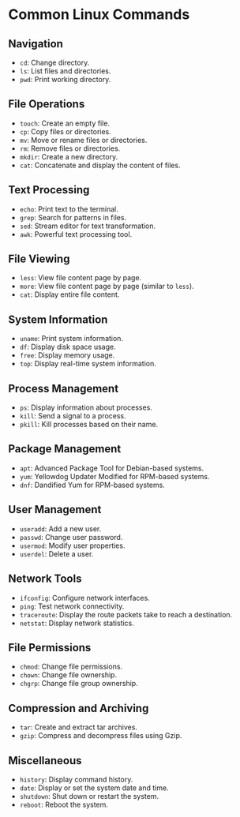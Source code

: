 # Common Linux Commands

## Navigation

- `cd`: Change directory.
- `ls`: List files and directories.
- `pwd`: Print working directory.

## File Operations

- `touch`: Create an empty file.
- `cp`: Copy files or directories.
- `mv`: Move or rename files or directories.
- `rm`: Remove files or directories.
- `mkdir`: Create a new directory.
- `cat`: Concatenate and display the content of files.

## Text Processing

- `echo`: Print text to the terminal.
- `grep`: Search for patterns in files.
- `sed`: Stream editor for text transformation.
- `awk`: Powerful text processing tool.

## File Viewing

- `less`: View file content page by page.
- `more`: View file content page by page (similar to `less`).
- `cat`: Display entire file content.

## System Information

- `uname`: Print system information.
- `df`: Display disk space usage.
- `free`: Display memory usage.
- `top`: Display real-time system information.

## Process Management

- `ps`: Display information about processes.
- `kill`: Send a signal to a process.
- `pkill`: Kill processes based on their name.

## Package Management

- `apt`: Advanced Package Tool for Debian-based systems.
- `yum`: Yellowdog Updater Modified for RPM-based systems.
- `dnf`: Dandified Yum for RPM-based systems.

## User Management

- `useradd`: Add a new user.
- `passwd`: Change user password.
- `usermod`: Modify user properties.
- `userdel`: Delete a user.

## Network Tools

- `ifconfig`: Configure network interfaces.
- `ping`: Test network connectivity.
- `traceroute`: Display the route packets take to reach a destination.
- `netstat`: Display network statistics.

## File Permissions

- `chmod`: Change file permissions.
- `chown`: Change file ownership.
- `chgrp`: Change file group ownership.

## Compression and Archiving

- `tar`: Create and extract tar archives.
- `gzip`: Compress and decompress files using Gzip.

## Miscellaneous

- `history`: Display command history.
- `date`: Display or set the system date and time.
- `shutdown`: Shut down or restart the system.
- `reboot`: Reboot the system.
